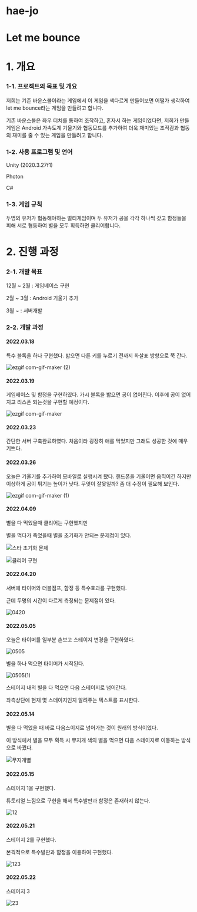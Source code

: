 # hae-jo
# Let me bounce

# 1. 개요

### 1-1. 프로젝트의 목표 및 개요
저희는 기존 바운스볼이라는 게임에서 이 게임을 색다르게 만들어보면 어떨가 생각하여 let me bounce라는 게임을 만들려고 합니다.

기존 바운스볼은 좌우 터치를 통하여 조작하고, 혼자서 하는 게임이었다면, 저희가 만들 게임은 Android 가속도계 기울기와 협동모드를 추가하여 
더욱 재미있는 조작감과 협동의 재미를 줄 수 있는 게임을 만들려고 합니다.

### 1-2. 사용 프로그램 및 언어
Unity (2020.3.27f1)

Photon

C#

### 1-3. 게임 규칙
두명의 유저가 협동해야하는 멀티게임이며 두 유저가 공을 각각 하나씩 갖고 함정들을 피해 서로 협동하여 별을 모두 획득하면 클리어합니다.

# 2. 진행 과정

### 2-1. 개발 목표
12월 ~ 2월 : 게임베이스 구현

2월 ~ 3월 : Android 기울기 추가

3월 ~ : 서버개발

### 2-2. 개발 과정

#### 2022.03.18
특수 블록을 하나 구현했다.
밟으면 다른 키를 누르기 전까지 화살표 방향으로 쭉 간다.


![ezgif com-gif-maker (2)](https://user-images.githubusercontent.com/92212636/160977451-81c74a8a-475b-4416-a2bd-58074c1530ac.gif)





#### 2022.03.19
게임베이스 및 함정을 구현하였다.
가시 블록을 밟으면 공이 없어진다.
이후에 공이 없어지고 리스폰 되는것을 구현할 예정이다.



![ezgif com-gif-maker](https://user-images.githubusercontent.com/92212636/160977466-d54176a4-6f1c-48a5-9685-80eba2145435.gif)





#### 2022.03.23
간단한 서버 구축완료하였다.
처음이라 굉장히 애를 먹었지만 그래도 성공한 것에 매우 기쁘다.

#### 2022.03.26
오늘은 기울기를 추가하여 모바일로 실행시켜 봤다.
핸드폰을 기울이면 움직이긴 하지만 이상하게 공이 튀기는 높이가 낮다.
무엇이 잘못일까? 좀 더 수정이 필요해 보인다.



![ezgif com-gif-maker (1)](https://user-images.githubusercontent.com/92212636/160977548-6d8e25e2-e921-46a6-921f-ad836cff06c8.gif)


#### 2022.04.09

별을 다 먹었을때 클리어는 구현했지만

별을 먹다가 죽었을때 별을 초기화가 안되는 문제점이 있다.

![스타 초기화 문제](https://user-images.githubusercontent.com/92212636/164236632-3a0f8973-56ef-4062-9cfb-117010b32b66.gif)

![클리어 구현](https://user-images.githubusercontent.com/92212636/164236645-596b6f1a-b815-4e7e-898f-5244af25f245.gif)



#### 2022.04.20
서버에 타이머와 더블점프, 함정 등 특수효과를 구현했다. 

근데 두명의 시간이 다르게 측정되는 문제점이 있다.

![0420](https://user-images.githubusercontent.com/92212636/164236403-7168a622-53fe-4f5c-aaf3-fe499280eca4.gif)

#### 2022.05.05
오늘은 타이머를 일부분 손보고 스테이지 변경을 구현하였다.

![0505](https://user-images.githubusercontent.com/92212636/166886256-c5fd0d69-e832-4524-8e3c-c3e9aa3c2222.gif)


별을 하나 먹으면 타이머가 시작된다.

![0505(1)](https://user-images.githubusercontent.com/92212636/166886283-1c842d85-ac6b-4fe3-8ecb-8edd255f0476.gif)

스테이지 내의 별을 다 먹으면 다음 스테이지로 넘어간다.

좌측상단에 현재 몇 스테이지인지 알려주는 텍스트를 표시한다.


#### 2022.05.14
별을 다 먹었을 때 바로 다음스이지로 넘어가는 것이 원래의 방식이었다.

이 방식에서 별을 모두 획득 시 무지개 색의 별을 먹으면 다음 스테이지로 이동하는 방식으로 바꿨다.

![무지개별](https://user-images.githubusercontent.com/92212636/169641071-e2d974a4-dc50-42d3-96a9-21ccf19d945f.gif)


#### 2022.05.15
스테이지 1을 구현했다.

튜토리얼 느낌으로 구현을 해서 특수발판과 함정은 존재하지 않는다.

![12](https://user-images.githubusercontent.com/92212636/169641021-02d60dac-7a89-4c5c-aa77-8b2ed61b70f2.png)


#### 2022.05.21
스테이지 2를 구현했다.

본격적으로 특수발판과 함정을 이용하여 구현했다.

![123](https://user-images.githubusercontent.com/92212636/169641025-273e2814-8182-4d5a-8b85-3eaf3e13df08.PNG)

#### 2022.05.22
스테이지 3

![23](https://user-images.githubusercontent.com/92212636/169826498-3e7152b0-1edd-4f4a-923c-a8dfa3f0cc74.PNG)


